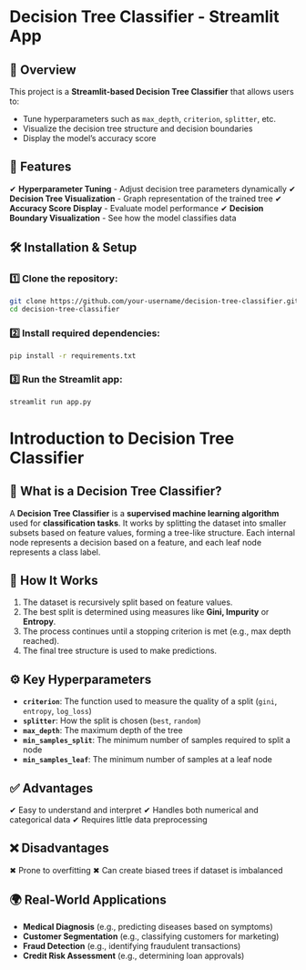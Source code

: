 # Decision Tree Classifier - Streamlit App

## 📌 Overview
This project is a **Streamlit-based Decision Tree Classifier** that allows users to:
- Tune hyperparameters such as `max_depth`, `criterion`, `splitter`, etc.
- Visualize the decision tree structure and decision boundaries
- Display the model’s accuracy score

## 🚀 Features
✔ **Hyperparameter Tuning** - Adjust decision tree parameters dynamically
✔ **Decision Tree Visualization** - Graph representation of the trained tree
✔ **Accuracy Score Display** - Evaluate model performance
✔ **Decision Boundary Visualization** - See how the model classifies data

## 🛠 Installation & Setup
### 1️⃣ Clone the repository:
```bash
git clone https://github.com/your-username/decision-tree-classifier.git
cd decision-tree-classifier
```
### 2️⃣ Install required dependencies:
```bash
pip install -r requirements.txt
```
### 3️⃣ Run the Streamlit app:
```bash
streamlit run app.py
```

# Introduction to Decision Tree Classifier

## 📖 What is a Decision Tree Classifier?
A **Decision Tree Classifier** is a **supervised machine learning algorithm** used for **classification tasks**. It works by splitting the dataset into smaller subsets based on feature values, forming a tree-like structure. Each internal node represents a decision based on a feature, and each leaf node represents a class label.

## 🔹 How It Works
1. The dataset is recursively split based on feature values.
2. The best split is determined using measures like **Gini, Impurity** or **Entropy**.
3. The process continues until a stopping criterion is met (e.g., max depth reached).
4. The final tree structure is used to make predictions.

## ⚙ Key Hyperparameters
- **`criterion`**: The function used to measure the quality of a split (`gini`, `entropy`, `log_loss`)
- **`splitter`**: How the split is chosen (`best`, `random`)
- **`max_depth`**: The maximum depth of the tree
- **`min_samples_split`**: The minimum number of samples required to split a node
- **`min_samples_leaf`**: The minimum number of samples at a leaf node

## ✅ Advantages
✔ Easy to understand and interpret
✔ Handles both numerical and categorical data
✔ Requires little data preprocessing

## ❌ Disadvantages
✖ Prone to overfitting
✖ Can create biased trees if dataset is imbalanced

## 🌍 Real-World Applications
- **Medical Diagnosis** (e.g., predicting diseases based on symptoms)
- **Customer Segmentation** (e.g., classifying customers for marketing)
- **Fraud Detection** (e.g., identifying fraudulent transactions)
- **Credit Risk Assessment** (e.g., determining loan approvals)





